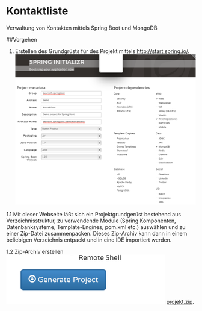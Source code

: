 # Kontaktliste
Verwaltung von Kontakten mittels Spring Boot und MongoDB

##Vorgehen
1. Erstellen des Grundgrüsts für des Projekt mittels http://start.spring.io/.
![alt text](spring_boot_initialzr.tiff "Spring Boot Initializr")

1.1 Mit dieser Webseite läßt sich ein Projektgrundgerüst bestehend aus Verzeichnisstruktur, zu verwendende Module (Spring Komponenten, Datenbanksysteme, Template-Engines, pom.xml etc.) auswählen und zu einer Zip-Datei zusammenpacken.
Dieses Zip-Archiv kann dann in einem beliebigen Verzeichnis entpackt und in eine IDE importiert werden.

1.2 Zip-Archiv erstellen
![alt text](spring_boot_initialzr_generate_project_button.tiff "Projekt erstellen")
[projekt.zip](project.zip).

